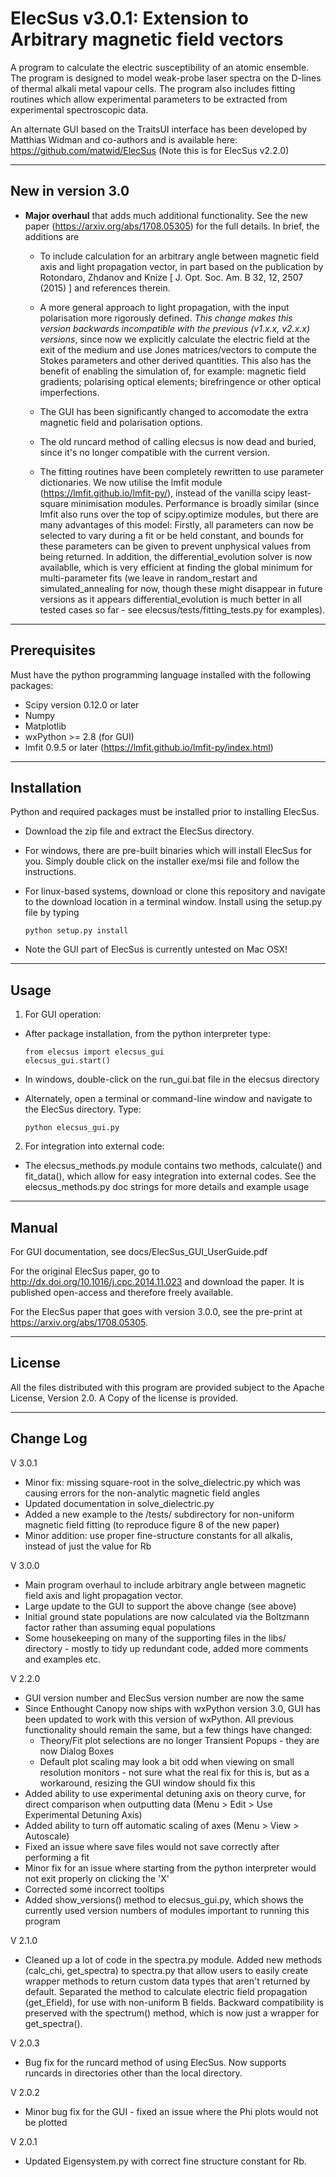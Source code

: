 ElecSus v3.0.1: Extension to Arbitrary magnetic field vectors
==============

A program to calculate the electric susceptibility of an atomic ensemble. The program is designed to model weak-probe laser spectra on the D-lines of thermal alkali metal vapour cells. The program also includes fitting routines which allow experimental parameters to be extracted from experimental spectroscopic data.

An alternate GUI based on the TraitsUI interface has been developed by Matthias Widman and co-authors and is available here: https://github.com/matwid/ElecSus (Note this is for ElecSus v2.2.0)

--------------------
New in version 3.0
--------------------

-	**Major overhaul** that adds much additional functionality. See the new paper (https://arxiv.org/abs/1708.05305) for the full details. In brief, the additions are
    - To include calculation for an arbitrary angle between magnetic field axis and light propagation vector, 
	in part based on the publication by Rotondaro, Zhdanov and Knize [ J. Opt. Soc. Am. B 32, 12, 2507 (2015) ] and references therein.
	
    - A more general approach to light propagation, with the input polarisation more rigorously defined. 
	*This change makes this version	backwards incompatible with the previous (v1.x.x, v2.x.x) versions*, since now we explicitly calculate the electric field at the exit of the medium and use Jones matrices/vectors to compute the Stokes parameters and other derived quantities. This also has the benefit of enabling the simulation of, for example: magnetic field gradients; polarising optical elements; birefringence or other optical imperfections.

    - The GUI has been significantly changed to accomodate the extra magnetic field and polarisation options.

    - The old runcard method of calling elecsus is now dead and buried, since it's no longer compatible with the current version.

    - The fitting routines have been completely rewritten to use parameter dictionaries. We now utilise the lmfit module (https://lmfit.github.io/lmfit-py/), instead of the vanilla scipy least-square minimisation modules. Performance is broadly similar (since lmfit also runs over the top of scipy.optimize modules, but there are many advantages of this model: Firstly, all parameters can now be selected to vary during a fit or be held constant, and bounds for these parameters can be given to prevent unphysical values from being returned. In addition, the differential_evolution solver is now availablle, which is very efficient at finding the global minimum for multi-parameter fits (we leave in random_restart and simulated_annealing for now, though these might disappear in future versions as it appears differential_evolution is much better in all tested cases so far - see elecsus/tests/fitting_tests.py for examples).
		
-------------
Prerequisites
-------------

Must have the python programming language installed with the following 
packages:

- Scipy version 0.12.0 or later
- Numpy
- Matplotlib
- wxPython >= 2.8 (for GUI)
- lmfit 0.9.5 or later (https://lmfit.github.io/lmfit-py/index.html)

------------
Installation
------------

Python and required packages must be installed prior to installing ElecSus.

- Download the zip file and extract the ElecSus directory.

- For windows, there are pre-built binaries which will install ElecSus for you. Simply double click on the installer exe/msi file and follow the instructions.

- For linux-based systems, download or clone this repository and navigate to the download location in a terminal window. Install using the setup.py file by typing
	
    ```
    python setup.py install
    ```

- Note the GUI part of ElecSus is currently untested on Mac OSX!

-----
Usage
-----

1. For GUI operation:

- After package installation, from the python interpreter type:

    ```
    from elecsus import elecsus_gui
    elecsus_gui.start()
    ```

- In windows, double-click on the run_gui.bat file in the elecsus directory

- Alternately, open a terminal or command-line window and navigate to the ElecSus directory. Type:

    ```
    python elecsus_gui.py
    ```


2. For integration into external code:

- The elecsus_methods.py module contains two methods, calculate() and fit_data(), 
  which allow for easy integration into external codes. See the elecsus_methods.py doc strings
  for more details and example usage

------
Manual
------

For GUI documentation, see docs/ElecSus_GUI_UserGuide.pdf

For the original ElecSus paper, go to http://dx.doi.org/10.1016/j.cpc.2014.11.023
and download the paper. It is published open-access and therefore freely available.

For the ElecSus paper that goes with version 3.0.0, see the pre-print at https://arxiv.org/abs/1708.05305.

-------
License
-------

All the files distributed with this program are provided subject to the
Apache License, Version 2.0. A Copy of the license is provided.

-----------
Change Log
-----------

V 3.0.1

- Minor fix: missing square-root in the solve_dielectric.py which was causing errors for the non-analytic magnetic field angles
- Updated documentation in solve_dielectric.py
- Added a new example to the /tests/ subdirectory for non-uniform magnetic field fitting (to reproduce figure 8 of the new paper)
- Minor addition: use proper fine-structure constants for all alkalis, instead of just the value for Rb

V 3.0.0

- Main program overhaul to include arbitrary angle between magnetic field axis and light propagation vector.
- Large update to the GUI to support the above change (see above)
- Initial ground state populations are now calculated via the Boltzmann factor rather than assuming equal populations
- Some housekeeping on many of the supporting files in the libs/ directory - mostly to tidy up redundant code, added more comments and examples etc.
	
V 2.2.0

- GUI version number and ElecSus version number are now the same
- Since Enthought Canopy now ships with wxPython version 3.0, GUI has been
	updated to work with this version of wxPython. All previous functionality should 
	remain the same, but a few things have changed:
    - Theory/Fit plot selections are no longer Transient Popups - they are now Dialog Boxes
	- Default plot scaling may look a bit odd when viewing on small resolution monitors -
			not sure what the real fix for this is, but as a workaround, resizing the GUI window
			should fix this
- Added ability to use experimental detuning axis on theory curve, 
	for direct comparison when outputting data (Menu > Edit > Use Experimental Detuning Axis)
- Added ability to turn off automatic scaling of axes (Menu > View > Autoscale)
- Fixed an issue where save files would not save correctly after performing a fit
- Minor fix for an issue where starting from the python interpreter would not exit properly on clicking the 'X'
- Corrected some incorrect tooltips
- Added show_versions() method to elecsus_gui.py, which shows the currently used version numbers of 
	modules important to running this program
		
V 2.1.0

- Cleaned up a lot of code in the spectra.py module. Added new methods (calc_chi, get_spectra) to spectra.py that allow users to easily create wrapper methods to return custom data types that aren't returned by default. Separated the method to calculate electric field propagation (get_Efield), for use with non-uniform B fields. Backward compatibility is preserved with the spectrum() method, which is now just a wrapper for get_spectra().
	
V 2.0.3

- Bug fix for the runcard method of using ElecSus. Now supports runcards in directories other than the local directory.
	
V 2.0.2

- Minor bug fix for the GUI - fixed an issue where the Phi plots would not be plotted
	
V 2.0.1

- Updated Eigensystem.py with correct fine structure constant for Rb.
